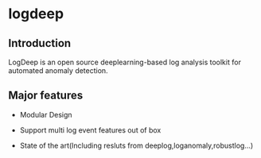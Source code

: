 # logdeep

## Introduction

LogDeep is an open source deeplearning-based log analysis toolkit for automated anomaly detection.

## Major features

- Modular Design

- Support multi log event features out of box

- State of the art(Including resluts from deeplog,loganomaly,robustlog...)
